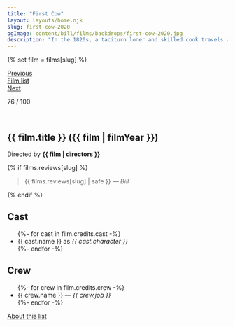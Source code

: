 ```yaml
---
title: "First Cow"
layout: layouts/home.njk
slug: first-cow-2020
ogImage: content/bill/films/backdrops/first-cow-2020.jpg
description: "In the 1820s, a taciturn loner and skilled cook travels west to Oregon Territory, where he meets a Chinese immigrant also seeking his fortune. Soon the two team up on a dangerous scheme to steal milk from the wealthy landowner’s prized Jersey cow – the first, and only, in the territory."
---
```


{% set film = films[slug] %}

<nav class="films">
  <div class="prev">
    <a href="../eternal-beauty-2020"><i class="fa-solid fa-chevron-left fa-xs"></i> Previous</a>
  </div>
  <div>
    <a href="../">Film list</a>
  </div>
  <div class="next">
    <a href="../limbo-2020">Next <i class="fa-solid fa-chevron-right fa-xs"></i></a>
  </div>
</nav>

<p>76 / 100</p>

<article class="film slug-first-cow-2020">
  <div class="backdrop-and-poster">
    <img class="poster" src="../films/posters/{{ slug }}.jpg" alt="">
    <img class="backdrop" src="../films/backdrops/{{ slug }}.jpg" alt="">
  </div>

  <h1>{{ film.title }} ({{ film | filmYear }})</h1>

  

  <p class="director">
    Directed by <strong>{{ film | directors }}</strong>
  </p>

  {% if films.reviews[slug] %}
    <blockquote> 
      {{ films.reviews[slug] | safe }} <em>— Bill</em>
    </blockquote> 
  {% endif %}

  <h2>
    Cast
  </h2>
  <ul>
    {%- for cast in film.credits.cast -%}
      <li>
        {{ cast.name }} as <em>{{ cast.character }}</em>
      </li>
    {%- endfor -%}
  </ul>

  <h2>
    Crew
  </h2>
  <ul>
    {%- for crew in film.credits.crew -%}
      <li>
        {{ crew.name }} &mdash; <em>{{ crew.job }}</em>
      </li>
    {%- endfor -%}
  </ul>
</article>
<footer>
  <a href="../about">About this list</a>
</footer>
